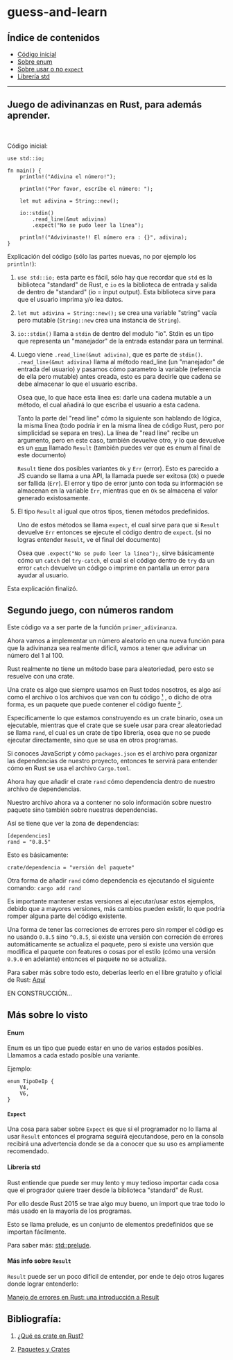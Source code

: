 # guess-and-learn


## Índice de contenidos

* [Código inicial](#item_init)
* [Sobre enum](#item_enum)
* [Sobre usar o no ```expect```](#item_expect)
* [Librería std](#item_std)



<hr>

## **Juego de adivinanzas en Rust, para además aprender.**

<br>

<a id="item_init"></a>
Código inicial:

```
use std::io;

fn main() {
    println!("Adivina el número!");

    println!("Por favor, escríbe el número: ");

    let mut adivina = String::new();

    io::stdin()
        .read_line(&mut adivina)
        .expect("No se pudo leer la línea");

    println!("Advivinaste!! El número era : {}", adivina);
}
```

Explicación del código (sólo las partes nuevas, no por ejemplo los ```println!```):

1. ```use std::io;``` esta parte es fácil, sólo hay que recordar que ```std``` es la biblioteca "standard" de Rust, e ```io``` es la biblioteca de entrada y salida de dentro de "standard" (io = input output). Esta biblioteca sirve para que el usuario imprima y/o lea datos.

2. ```let mut adivina = String::new();``` se crea una variable "string" vacía pero mutable (```String::new``` crea una instancia de ```String```).

3. ```io::stdin()``` llama a ```stdin``` de dentro del modulo "io".
    Stdin es un tipo que representa un "manejador" de la entrada estandar para un terminal.

4. Luego viene ```.read_line(&mut adivina)```, que es parte de ```stdin()```.
    ```.read_line(&mut adivina)``` llama al método read_line (un "manejador" de entrada del usuario) y pasamos cómo parametro la variable (referencia de ella pero mutable) antes creada, esto es para decirle que cadena se debe almacenar lo que el usuario escriba.

    Osea que, lo que hace esta línea es: darle una cadena mutable a un método, el cual añadirá lo que escriba el usuario a esta cadena.
    
    Tanto la parte del "read line" cómo la siguiente son hablando de lógica, la misma línea (todo podría ir en la misma línea de código Rust, pero por simplicidad se separa en tres).
    La línea de "read line" recibe un argumento, pero en este caso, también devuelve otro, y lo que devuelve es un [```enum```][enum-a] llamado ```Result``` (también puedes ver que es enum al final de este documento)

    ```Result``` tiene dos posibles variantes ```Ok``` y ```Err``` (error).
    Esto es parecido a JS cuando se llama a una API, la llamada puede ser exitosa (```Ok```) o puede ser fallida (```Err```).
    El error y tipo de error junto con toda su información se almacenan en la variable ```Err```, mientras que en ```Ok``` se almacena el valor generado existosamente.

5. El tipo ```Result``` al igual que otros tipos, tienen métodos predefinidos. 

    Uno de estos métodos se llama ```expect```, el cual sirve para que si ```Result``` devuelve ```Err``` entonces se ejecute el código dentro de ```expect```. (si no logras entender ```Result```, ve el final del documento)

    Osea que ```.expect("No se pudo leer la línea");```, sirve básicamente cómo un ```catch``` del ```try-catch```, el cual si el código dentro de ```try``` da un error ```catch``` devuelve un código o imprime en pantalla un error para ayudar al usuario.

Esta explicación finalizó.


## Segundo juego, con números random

Este código va a ser parte de la función ```primer_adivinanza```.

Ahora vamos a implementar un número aleatorio en una nueva función para que la adivinanza sea realmente difícil, vamos a tener que adivinar un número del 1 al 100.

Rust realmente no tiene un método base para aleatoriedad, pero esto se resuelve con una crate.

Una crate es algo que siempre usamos en Rust todos nosotros, es algo así como el archivo o los archivos que van con tu código [¹](#bib_crate1) , o dicho de otra forma, es un paquete que puede contener el código fuente [²](#bib_crate2).    

Específicamente lo que estamos construyendo es un crate binario, osea un ejecutable, mientras que el crate que se suele usar para crear aleatoriedad se llama ```rand```, el cual es un crate de tipo librería, osea que no se puede ejecutar directamente, sino que se usa en otros programas.

Si conoces JavaScript y cómo ```packages.json``` es el archivo para organizar las dependencias de nuestro proyecto, entonces te servirá para entender cómo en Rust se usa el archivo ```Cargo.toml```.

Ahora hay que añadir el crate ```rand``` cómo dependencia dentro de nuestro archivo de dependencias.

Nuestro archivo ahora va a contener no solo información sobre nuestro paquete sino también sobre nuestras dependencias.

Así se tiene que ver la zona de dependencias:

```
[dependencies]
rand = "0.8.5"
```

Esto es básicamente:

```crate/dependencia = "versión del paquete"```

Otra forma de añadir ```rand``` cómo dependencia es ejecutando el siguiente comando:
```cargo add rand```

Es importante mantener estas versiones al ejecutar/usar estos ejemplos, debido que a mayores versiones, más cambios pueden existir, lo que podría romper alguna parte del código existente.

Una forma de tener las correciones de errores pero sin romper el código es no usando ```0.8.5``` sino ```^0.8.5```, si existe una versión con correción de errores automáticamente se actualiza el paquete, pero si existe una versión que modifica el paquete con features o cosas por el estilo (cómo una versión ```0.9.0``` en adelante) entonces el paquete no se actualiza.

Para saber más sobre todo esto, deberías leerlo en el libre gratuito y ofícial de Rust: [Aquí](https://book.rustlang-es.org/ch02-00-guessing-game-tutorial#usando-un-crate-para-obtener-más-funcionalidad)


EN CONSTRUCCIÓN...


## Más sobre lo visto


<a id="item_enum"></a>

#### Enum

Enum es un tipo que puede estar en uno de varios estados posibles. Llamamos a cada estado posible una variante.

Ejemplo:
```
enum TipoDeIp {
    V4,
    V6,
}
```


<a id="item_expect"></a>

#### ```Expect```

Una cosa para saber sobre ```Expect``` es que si el programador no lo llama al usar ```Result``` entonces el programa seguirá ejecutandose, pero en la consola recibirá una advertencia donde se da a conocer que su uso es ampliamente recomendado.



<a id="item_std"></a>

#### Librería std

Rust entiende que puede ser muy lento y muy tedioso importar cada cosa que el progrador quiere traer desde la biblioteca "standard" de Rust.

Por ello desde Rust 2015 se trae algo muy bueno, un import que trae todo lo más usado en la mayoría de los programas.

Esto se llama prelude, es un conjunto de elementos predefinidos que se importan fácilmente.

Para saber más: [std::prelude][prelude].


#### Más info sobre ```Result```

```Result``` puede ser un poco difícil de entender, por ende te dejo otros lugares donde lograr entenderlo:

[Manejo de errores en Rust: una introducción a Result](https://blog.vasquezruiz.me/manejo-de-errores-en-rust-una-introduccion-a-result/)

## Bibliografía:


[enum-a]: https://book.rustlang-es.org/ch06-00-enums  "Enums y Pattern Matching"

[prelude]: https://doc.rust-lang.org/std/prelude/index.html  "Module prelude"

<a id="bib_crate1"></a>

1. [¿Qué es crate en Rust?](https://localhorse.net/article/que-es-crate-en-rust#:~:text=Un%20crate%20en%20Rust%20es%20la%20unidad,dependencias%20y%20reutilizar%20código%20de%20forma%20eficiente.)

<a id="bib_crate2"></a>

2. [Paquetes y Crates](https://book.rustlang-es.org/ch07-01-packages-and-crates#paquetes-y-crates)
